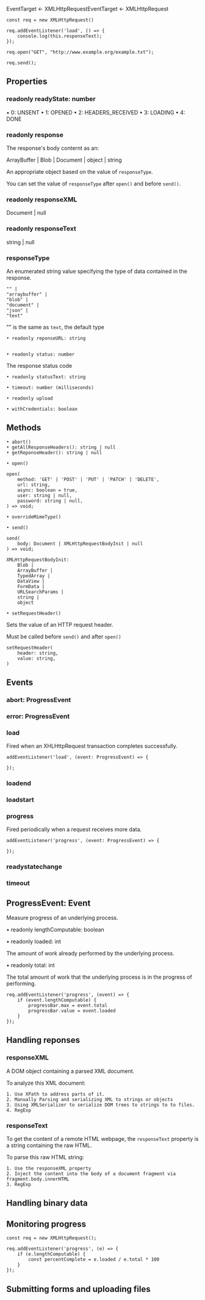 EventTarget <- XMLHttpRequestEventTarget <- XMLHttpRequest

```
const req = new XMLHttpRequest()

req.addEventListener('load', () => {
    console.log(this.responseText);
});

req.open("GET", "http://www.example.org/example.txt");

req.send();
```

## Properties


### readonly readyState: number

• 0: UNSENT
• 1: OPENED
• 2: HEADERS_RECEIVED
• 3: LOADING
• 4: DONE


### readonly response

The response's body conternt as an:

ArrayBuffer | Blob | Document | object | string

An appropriate object based on the value of `responseType`.

You can set the value of `responseType` after `open()` and before `send()`.

### readonly responseXML

Document | null

### readonly responseText

string | null

### responseType

An enumerated string value specifying the type of data contained in the response.

```
"" | 
"arraybuffer" | 
"blob" | 
"document" | 
"json" | 
"text"
```

"" is the same as `text`, the default type

    • readonly reponseURL: string


    • readonly status: number

The response status code

    • readonly statusText: string

    • timeout: number (milliseconds)

    • readonly upload

    • withCredentials: boolean

## Methods

    • abort()
    • getAllResponseHeaders(): string | null
    • getReponseHeader(): string | null

    • open()

```
open(
    method: 'GET' | 'POST' | 'PUT' | 'PATCH' | 'DELETE',
    url: string,
    async: boolean = true,
    user: string | null,
    password: string | null,
) => void;
```

    • overrideMimeType()

    • send()

```
send(
    body: Document | XMLHttpRequestBodyInit | null
) => void;

XMLHttpRequestBodyInit: 
    Blob | 
    ArrayBuffer | 
    TypedArray | 
    DataView | 
    FormData | 
    URLSearchParams | 
    string | 
    object
```

    • setRequestHeader()

Sets the value of an HTTP request header.

Must be called before `send()` and after `open()`

```
setRequestHeader(
    header: string,
    value: string,
)
```

## Events

### abort: ProgressEvent

### error: ProgressEvent

### load

Fired when an XHLHttpRequest transaction completes successfully.

```
addEventListener('load', (event: ProgressEvent) => {

});
```

### loadend

### loadstart

### progress

Fired periodically when a request receives more data.

```
addEventListener('progress', (event: ProgressEvent) => {

});
```

### readystatechange

### timeout

## ProgressEvent: Event

Measure progress of an underlying process.


• readonly lengthComputable: boolean

• readonly loaded: int

The amount of work already performed by the underlying process.

• readonly total: int

The total amount of work that the underlying process is in the progress of performing.


```
req.addEventListener('progress', (event) => {
    if (event.lengthComputable) {
        progressBar.max = event.total
        progressBar.value = event.loaded
    }
});
```

## Handling reponses

### responseXML

A DOM object containing a parsed XML document.

To analyze this XML document:

    1. Use XPath to address parts of it.
    2. Manually Parsing and serializing XML to strings or objects
    3. Using XMLSerializer to serialize DOM trees to strings to to files.
    4. RegExp

### responseText

To get the content of a remote HTML webpage, the `responseText` property is a string containing the raw HTML.

To parse this raw HTML string:

    1. Use the responseXML property
    2. Inject the content into the body of a document fragment via fragment.body.innerHTML
    3. RegExp

## Handling binary data

## Monitoring progress

```
const req = new XMLHttpRequest();

req.addEventListener('progress', (e) => {
    if (e.lengthComputable) {
        const percentComplete = e.loaded / e.total * 100
    }
});
```

## Submitting forms and uploading files


